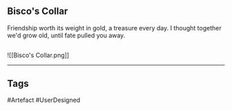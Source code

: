 ## Bisco's Collar
Friendship worth its weight in gold,
a treasure every day.
I thought together we'd grow old,
until fate pulled you away.
## 
![[Bisco's Collar.png]]

---
## Tags
#Artefact
#UserDesigned 
